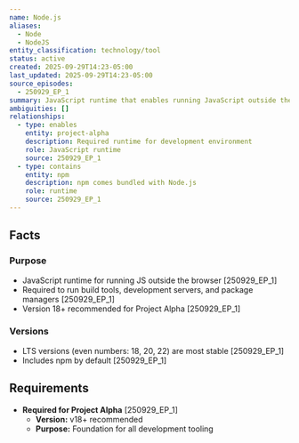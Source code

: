 ```yaml
---
name: Node.js
aliases:
  - Node
  - NodeJS
entity_classification: technology/tool
status: active
created: 2025-09-29T14:23-05:00
last_updated: 2025-09-29T14:23-05:00
source_episodes:
  - 250929_EP_1
summary: JavaScript runtime that enables running JavaScript outside the browser. Required foundation for modern web development tooling.
ambiguities: []
relationships:
  - type: enables
    entity: project-alpha
    description: Required runtime for development environment
    role: JavaScript runtime
    source: 250929_EP_1
  - type: contains
    entity: npm
    description: npm comes bundled with Node.js
    role: runtime
    source: 250929_EP_1
---
```


## Facts

### Purpose
- JavaScript runtime for running JS outside the browser [250929_EP_1]
- Required to run build tools, development servers, and package managers [250929_EP_1]
- Version 18+ recommended for Project Alpha [250929_EP_1]

### Versions
- LTS versions (even numbers: 18, 20, 22) are most stable [250929_EP_1]
- Includes npm by default [250929_EP_1]

## Requirements

- **Required for Project Alpha** [250929_EP_1]
  - **Version:** v18+ recommended
  - **Purpose:** Foundation for all development tooling
